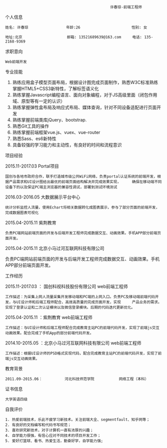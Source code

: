                                                    许春琼-前端工程师

个人信息 　　　　　　　　　　　　　　　　　　　　　　　　　　

    姓名: 许春琼                 年龄:26                       性别: 女

    地址:北京                    邮箱: 13521689639@163.com     电话: 135-2168-9369

求职意向                                                  

    Web前端开发

专业技能　　 　　　　　　　　　　　　　　　　　　　　　　　

  1. 熟练应用盒子模型页面布局，根据设计图完成页面制作，熟悉W3C标准熟练掌握HTML5+CSS3新特性，了解标签语义化
  2. 熟练掌握Javascript编程语言、面向对象编程，对于JS高级里面（闭包作用域、原型等有一定的认识）
  3. 熟练掌握弹性盒布局及响应式布局、媒体查询，针对不同设备适配进行页面开发
  4. 熟练掌握前端类库jQuery、bootstrap.
  5. 熟悉Git工具的操作
  6. 熟练掌握前端框架vue.js、vuex、vue-router
  7. 熟悉Sass、es6新特性
  8. 具备较强的学习能力和主动性，有良好的时间和流程意识

项目经验　　　　　　　　　　　　　　　　　　　　　　　　　 

  2015.11-2017.03                Portal项目

    国创与各地市政府合作，联手打造城市级公共WiFi网络，负责portal认证系统的前端开发，根据产品需求和UI设计图给出最优的前端页面结构解决并完成效果实现，     确保在移动端不同设备下的以及保证PC端主浏览器的兼容性调试，部署到测试环境测试

  2016.03-2016.05  大数据展示平台中心

    统计分析监控人流量，使用Echart将相关数据转化成图表展示，参与了部分页面的前端开发，完成数据图表可视化

  2015.04-2015.11                紫荆教育

    负责PC端网站前端页面的开发与后端开发工程师完成数据交互、动画效果。手机APP部分前端页面开发。

 2015.04-2015.11                北京小马过河互联网科技有限公司

  负责PC端网站前端页面的开发与后端开发工程师完成数据交互、动画效果。手机APP部分前端页面开发。

工作经历 　　　　　　　　　　　　　　　　　　　　　　　　　　

  2015.11-2017.03 ： 国创科视科技股份有限公司            web前端工程师

    工作描述：为采集上网人流量采集开发移动端和PC端的上网入口。负责PC及移动端前端代码开发，与UI设计师和后端工程师配合，高效高质量的完成页面开发，实现     产品业务的需求。实现了登录认证和二次认证模块以及微信登录模块。后期的代码迭代更新优化。

  2015.04-2015.11 ：紫荆教育                                                web前端工程师

    工作描述：与UI设计师和后端工程师配合完成教育主站PC的前端代码开发，实现了前端js交互动画效果。配合完成了手机App的部分前端代码开发。

  2014.10-2015.05 ：北京小马过河互联网科技有限公司       web前端工程师

    工作描述：根据UI设计师的PSD格式实现代码，配合完成教育主站PC的前端代码开发，实现了前端js交互动画效果。

  教育背景　                                               　　

    2011.09-2015.06：          河北科技师范学院           网络工程（本科）

  证书信息　　　　　　　　　　　　　　　　　　　　　　　　　　

    大学英语四级

  自我评价 　                                                  　　　　　　　　　　　　　　　　　　　　　　　　　

    1. 热爱前端技术，乐此不疲学习新技术。关注前端大全、segmentfault、知乎网等；
    2. 有良好的文档编写和代码书写规范；
    3. 喜欢研究新技术，对于计算机一直有浓厚的兴趣；
    4. 自学能力很强，有信心应对不同技术的项目开发工作；
    5. 爱好打篮球、看书、热爱生活，勤奋好学，自学能力强;
